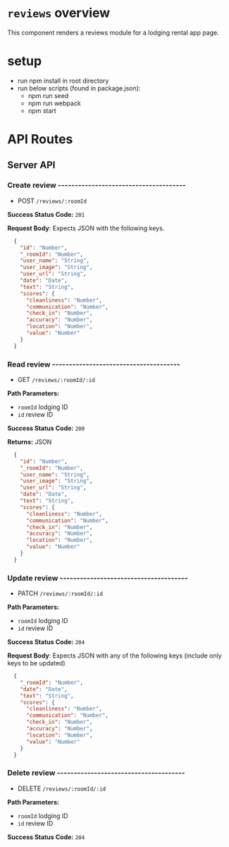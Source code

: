 # `reviews` overview
This component renders a reviews module for a lodging rental app page.

# setup
- run npm install in root directory
- run below scripts (found in package.json):
  - npm run seed
  - npm run webpack
  - npm start

# API Routes

## Server API

### Create review --------------------------------------
  * POST `/reviews/:roomId`

**Success Status Code:** `201`

**Request Body**: Expects JSON with the following keys.

```json
  {
    "id": "Number",
    "_roomId": "Number",
    "user_name": "String",
    "user_image": "String",
    "user_url": "String",
    "date": "Date",
    "text": "String",
    "scores": {
      "cleanliness": "Number",
      "communication": "Number",
      "check_in": "Number",
      "accuracy": "Number",
      "location": "Number",
      "value": "Number"
    }
  }
```
### Read review --------------------------------------
  * GET `/reviews/:roomId/:id`

**Path Parameters:**
  * `roomId` lodging ID
  * `id` review ID

**Success Status Code:** `200`

**Returns:** JSON

```json
  {
    "id": "Number",
    "_roomId": "Number",
    "user_name": "String",
    "user_image": "String",
    "user_url": "String",
    "date": "Date",
    "text": "String",
    "scores": {
      "cleanliness": "Number",
      "communication": "Number",
      "check_in": "Number",
      "accuracy": "Number",
      "location": "Number",
      "value": "Number"
    }
  }
```



### Update review --------------------------------------
  * PATCH `/reviews/:roomId/:id`

**Path Parameters:**
  * `roomId` lodging ID
  * `id` review ID

**Success Status Code:** `204`

**Request Body**: Expects JSON with any of the following keys (include only keys to be updated)

```json
  {
    "_roomId": "Number",
    "date": "Date",
    "text": "String",
    "scores": {
      "cleanliness": "Number",
      "communication": "Number",
      "check_in": "Number",
      "accuracy": "Number",
      "location": "Number",
      "value": "Number"
    }
  }
```

### Delete review --------------------------------------
  * DELETE `/reviews/:roomId/:id`

**Path Parameters:**
  * `roomId` lodging ID
  * `id` review ID

**Success Status Code:** `204`

